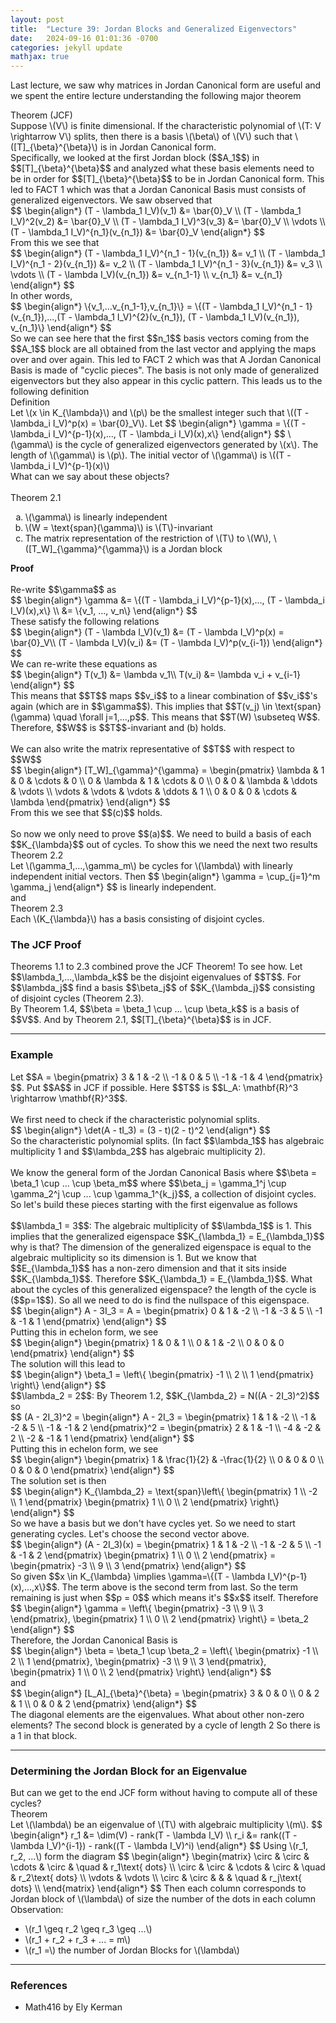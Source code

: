 ```yaml
---
layout: post
title:  "Lecture 39: Jordan Blocks and Generalized Eigenvectors"
date:   2024-09-16 01:01:36 -0700
categories: jekyll update
mathjax: true
---
```

Last lecture, we saw why matrices in Jordan Canonical form are useful and we spent the entire lecture  understanding the following major theorem
<br>
<div class="purdiv">
Theorem (JCF)
</div>
<div class="purbdiv">
Suppose \(V\) is finite dimensional. If the characteristic polynomial of \(T: V \rightarrow V\) splits, then there is a basis \(\beta\) of \(V\) such that \([T]_{\beta}^{\beta}\) is in Jordan Canonical form.
</div>
Specifically, we looked at the first Jordan block ($$A_1$$) in $$[T]_{\beta}^{\beta}$$ and analyzed what these basis elements need to be in order for $$[T]_{\beta}^{\beta}$$ to be in Jordan Canonical form. This led to FACT 1 which was that a Jordan Canonical Basis must consists of generalized eigenvectors. We saw observed that
<div>
$$
\begin{align*}
(T - \lambda_1 I_V)(v_1) &= \bar{0}_V \\
(T - \lambda_1 I_V)^2(v_2) &= \bar{0}_V \\
(T - \lambda_1 I_V)^3(v_3) &= \bar{0}_V \\
\vdots \\
(T - \lambda_1 I_V)^{n_1}(v_{n_1}) &= \bar{0}_V
\end{align*}
$$
</div>
From this we see that
<div>
$$
\begin{align*}
(T - \lambda_1 I_V)^{n_1 - 1}(v_{n_1}) &= v_1 \\
(T - \lambda_1 I_V)^{n_1 - 2}(v_{n_1}) &= v_2 \\
(T - \lambda_1 I_V)^{n_1 - 3}(v_{n_1}) &= v_3 \\
\vdots \\
(T - \lambda I_V)(v_{n_1}) &= v_{n_1-1} \\
v_{n_1} &= v_{n_1}
\end{align*}
$$
</div>
In other words,
<div>
$$
\begin{align*}
\{v_1,...v_{n_1-1},v_{n_1}\} = \{(T - \lambda_1 I_V)^{n_1 - 1}(v_{n_1}),...,(T - \lambda_1 I_V)^{2}(v_{n_1}), (T - \lambda_1 I_V)(v_{n_1}), v_{n_1}\}
\end{align*}
$$
</div>
So we can see here that the first $$n_1$$ basis vectors coming from the $$A_1$$ block are all obtained from the last vector and applying the maps over and over again. This led to FACT 2 which was
<!------------------------------------------------------------------------------------>
that A Jordan Canonical Basis is made of "cyclic pieces". The basis is not only made of generalized eigenvectors but they also appear in this cyclic pattern. This leads us to the following definition
<br>
<div class="bdiv">
Definition
</div>
<div class="bbdiv">
Let \(x \in K_{\lambda}\) and \(p\) be the smallest integer such that \((T - \lambda_i I_V)^p(x) = \bar{0}_V\). Let 
$$
\begin{align*}
\gamma = \{(T - \lambda_i I_V)^{p-1}(x),..., (T - \lambda_i I_V)(x),x\}
\end{align*}
$$
\(\gamma\) is the cycle of generalized eigenvectors generated by \(x\). The length of \(\gamma\) is \(p\). The initial vector of \(\gamma\) is \((T - \lambda_i I_V)^{p-1}(x)\)
</div>
What can we say about these objects?
<br>
<br>
<div class="purdiv">
Theorem 2.1
</div>
<div class="purbdiv">
<ol type="a">
	<li>\(\gamma\) is linearly independent</li>
	<li>\(W = \text{span}(\gamma)\) is \(T\)-invariant</li>
	<li>The matrix representation of the restriction of \(T\) to \(W\), \([T_W]_{\gamma}^{\gamma}\) is a Jordan block</li>
</ol>
</div>
<b>Proof</b>
<br>
<br>
Re-write $$\gamma$$ as
<div>
$$
\begin{align*}
\gamma &= \{(T - \lambda_i I_V)^{p-1}(x),..., (T - \lambda_i I_V)(x),x\} \\
       &= \{v_1, ..., v_n\}
\end{align*}
$$
</div>
These satisfy the following relations
<div>
$$
\begin{align*}
(T - \lambda I_V)(v_1) &= (T - \lambda I_V)^p(x) = \bar{0}_V\\
(T - \lambda I_V)(v_i) &= (T - \lambda I_V)^p(v_{i-1})
\end{align*}
$$
</div>
We can re-write these equations as
<div>
$$
\begin{align*}
T(v_1) &= \lambda v_1\\
T(v_i) &= \lambda v_i + v_{i-1}
\end{align*}
$$
</div>
This means that $$T$$ maps $$v_i$$ to a linear combination of $$v_i$$'s again (which are in $$\gamma$$). This implies that $$T(v_j) \in \text{span}(\gamma) \quad \forall j=1,...,p$$. This means that $$T(W) \subseteq W$$. Therefore, $$W$$ is $$T$$-invariant and (b) holds.
<br>
<br>
We can also write the matrix representative of $$T$$ with respect to $$W$$
<div>
$$
\begin{align*}
[T_W]_{\gamma}^{\gamma} = 
\begin{pmatrix}
\lambda & 1 & 0 & \cdots & 0 \\
0 & \lambda & 1 & \cdots & 0 \\
0 & 0 & \lambda & \ddots & \vdots \\
\vdots & \vdots & \vdots & \ddots & 1 \\
0 & 0 & 0 & \cdots & \lambda
\end{pmatrix}
\end{align*}
$$
</div>
From this we see that $$(c)$$ holds. 
<br>
<br>
So now we only need to prove $$(a)$$. We need to build a basis of each $$K_{\lambda}$$ out of cycles. To show this we need the next two results
<br>
<!------------------------------------------------------------------------------------>
<div class="purdiv">
Theorem 2.2
</div>
<div class="purbdiv">
Let \(\gamma_1,...,\gamma_m\) be cycles for \(\lambda\) with linearly independent initial vectors. Then
$$
\begin{align*}
\gamma = \cup_{j=1}^m \gamma_j
\end{align*}
$$
is linearly independent.
</div>
and
<br>
<div class="purdiv">
Theorem 2.3
</div>
<div class="purbdiv">
Each \(K_{\lambda}\) has a basis consisting of disjoint cycles.
</div>
<!------------------------------------------------------------------------------------>
<h3>The JCF Proof</h3>
Theorems 1.1 to 2.3 combined prove the JCF Theorem! To see how. Let $$\lambda_1,...,\lambda_k$$ be the disjoint eigenvalues of $$T$$. For $$\lambda_j$$ find a basis $$\beta_j$$ of $$K_{\lambda_j}$$ consisting of disjoint cycles (Theorem 2.3).
<br>
By Theorem 1.4, $$\beta = \beta_1 \cup ... \cup \beta_k$$ is a basis of $$V$$. And by Theorem 2.1, $$[T]_{\beta}^{\beta}$$ is in JCF.
<hr>

<!------------------------------------------------------------------------------------>
<h3>Example</h3>
Let $$A = \begin{pmatrix}
3 & 1 & -2 \\
-1 & 0 & 5 \\
-1 & -1 & 4
\end{pmatrix}
$$. Put $$A$$ in JCF if possible. Here $$T$$ is $$L_A: \mathbf{R}^3 \rightarrow \mathbf{R}^3$$. 
<br>
<br>
We first need to check if the characteristic polynomial splits.
<div>
$$
\begin{align*}
\det(A - tI_3) = (3 - t)(2 - t)^2
\end{align*}
$$
</div>
So the characteristic polynomial splits. (In fact $$\lambda_1$$ has algebraic multiplicity 1 and $$\lambda_2$$ has algebraic multiplicity 2).
<br>
<br>
We know the general form of the Jordan Canonical Basis where $$\beta = \beta_1 \cup ... \cup \beta_m$$ where $$\beta_j = \gamma_1^j \cup \gamma_2^j \cup ... \cup \gamma_1^{k_j}$$, a collection of disjoint cycles. So let's build these pieces starting with the first eigenvalue as follows
<br>
<br>
$$\lambda_1 = 3$$: The algebraic multiplicity of $$\lambda_1$$ is 1. This implies that the generalized eigenspace $$K_{\lambda_1} = E_{\lambda_1}$$ why is that? The dimension of the generalized eigenspace is equal to the algebraic multiplicity so its dimension is 1. But we know that $$E_{\lambda_1}$$ has a non-zero dimension and that it sits inside $$K_{\lambda_1}$$. Therefore $$K_{\lambda_1} = E_{\lambda_1}$$. What about the cycles of this generalized eigenspace? the length of the cycle is ($$p=1$$). So all we need to do is find the nullspace of this eigenspace.
<div>
$$
\begin{align*}
A - 3I_3 = 
A = \begin{pmatrix}
0 & 1 & -2 \\
-1 & -3 & 5 \\
-1 & -1 & 1
\end{pmatrix}
\end{align*}
$$
</div>
Putting this in echelon form, we see
<div>
$$
\begin{align*}
\begin{pmatrix}
1 & 0 & 1 \\
0 & 1 & -2 \\
0 & 0 & 0
\end{pmatrix}
\end{align*}
$$
</div>
The solution will this lead to
<div>
$$
\begin{align*}
\beta_1 = \left\{
\begin{pmatrix}
-1 \\
2 \\
1
\end{pmatrix}
\right\}
\end{align*}
$$
</div>
<!------------------------------------------------------------------------------------>
$$\lambda_2 = 2$$: By Theorem 1.2, $$K_{\lambda_2} = N((A - 2I_3)^2)$$ so
<div>
$$
(A - 2I_3)^2 = 
\begin{align*}
A - 2I_3 = 
\begin{pmatrix}
1 & 1 & -2 \\
-1 & -2 & 5 \\
-1 & -1 & 2
\end{pmatrix}^2 
= 
\begin{pmatrix}
2 & 1 & -1 \\
-4 & -2 & 2 \\
-2 & -1 & 1
\end{pmatrix}
\end{align*}
$$
</div>
Putting this in echelon form, we see
<div>
$$
\begin{align*}
\begin{pmatrix}
1 & \frac{1}{2} & -\frac{1}{2} \\
0 & 0 & 0 \\
0 & 0 & 0
\end{pmatrix}
\end{align*}
$$
</div>
The solution set is then
<div>
$$
\begin{align*}
K_{\lambda_2} = \text{span}\left\{
\begin{pmatrix} 1 \\ -2 \\ 1 \end{pmatrix}
\begin{pmatrix} 1 \\ 0 \\ 2 \end{pmatrix}
\right\}
\end{align*}
$$
</div>
So we have a basis but we don't have cycles yet. So we need to start generating cycles. Let's choose the second vector above.
<div>
$$
\begin{align*}
(A - 2I_3)(x) = 
\begin{pmatrix}
1 & 1 & -2 \\
-1 & -2 & 5 \\
-1 & -1 & 2
\end{pmatrix}
\begin{pmatrix}
1 \\
0 \\
2
\end{pmatrix}
=
\begin{pmatrix}
-3 \\
9 \\
3
\end{pmatrix}
\end{align*}
$$
</div>
So given $$x \in K_{\lambda} \implies \gamma=\{(T - \lambda I_V)^{p-1}(x),...,x\}$$. The term above is the second term from last. So the term remaining is just when $$p = 0$$ which means it's $$x$$ itself. Therefore
<div>
$$
\begin{align*}
\gamma = \left\{
\begin{pmatrix}
-3 \\
9 \\
3
\end{pmatrix},
\begin{pmatrix}
1 \\
0 \\
2
\end{pmatrix}
\right\} = \beta_2
\end{align*}
$$
</div>
Therefore, the Jordan Canonical Basis is
<div>
$$
\begin{align*}
\beta = \beta_1 \cup \beta_2 
= \left\{
\begin{pmatrix}
	-1 \\
	2 \\
	1
\end{pmatrix},
\begin{pmatrix}
-3 \\
9 \\
3
\end{pmatrix},
\begin{pmatrix}
1 \\
0 \\
2
\end{pmatrix}
\right\}
\end{align*}
$$
</div>
and
<div>
$$
\begin{align*}
[L_A]_{\beta}^{\beta} =
\begin{pmatrix}
3 & 0 & 0 \\
0 & 2 & 1 \\
0 & 0 & 2
\end{pmatrix}
\end{align*}
$$
</div>
The diagonal elements are the eigenvalues. What about other non-zero elements? The second block is generated by a cycle of length 2 So there is a 1 in that block.
<hr>

<!------------------------------------------------------------------------------------>
<h3>Determining the Jordan Block for an Eigenvalue</h3>
But can we get to the end JCF form without having to compute all of these cycles?
<br>
<div class="purdiv">
Theorem
</div>
<div class="purbdiv">
Let \(\lambda\) be an eigenvalue of \(T\) with algebraic multiplicity \(m\). 
$$
\begin{align*}
r_1 &= \dim(V) - rank(T - \lambda I_V) \\
r_i &= rank((T - \lambda I_V)^{i-1}) - rank((T - \lambda I_V)^i)
\end{align*}
$$
Using \(r_1, r_2, ...\) form the diagram
$$
\begin{align*}
\begin{matrix}
\circ & \circ & \cdots & \circ & \quad & r_1\text{ dots} \\
\circ & \circ & \cdots & \circ & \quad & r_2\text{ dots} \\
\vdots & \vdots \\
\circ & \circ &        &       & \quad & r_j\text{ dots} \\
\end{matrix}
\end{align*}
$$
Then each column corresponds to Jordan block of \(\lambda\) of size the number of the dots in each column 
</div>
Observation:
<ul>
	<li>\(r_1 \geq r_2 \geq r_3 \geq ...\)</li>
	<li>\(r_1 + r_2 + r_3 + ... = m\)</li>
	<li>\(r_1 =\) the number of Jordan Blocks for \(\lambda\)</li>
</ul>
<hr>

<!------------------------------------------------------------------------------------>
<h3>References</h3>
<ul>
<li>Math416 by Ely Kerman</li>
</ul>






















